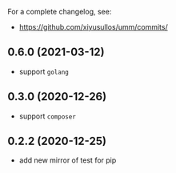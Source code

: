 For a complete changelog, see:

- https://github.com/xiyusullos/umm/commits/

## 0.6.0 (2021-03-12)

- support `golang`

## 0.3.0 (2020-12-26)

- support `composer`

## 0.2.2 (2020-12-25)

- add new mirror of test for pip